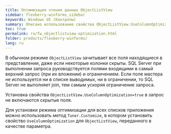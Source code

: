 ```yaml
---
title: Оптимизация чтения данных ObjectListView
sidebar: flexberry-winforms_sidebar
keywords: Windows UI (Контролы)
summary: Описано использование свойства ObjectListView.UseColumnOptimization для удаления из запроса к БД, генерируемого ObjectListView, скрытых колонок списка
toc: true
permalink: ru/fw_objectlistview-optimization.html
folder: products/flexberry-winforms/
lang: ru
---
```


В обычном режиме `ObjectListView` зачитывает все поля находящиеся в представлении, даже если некоторые колонки скрыты. SQL Server при выполнении запроса руководствуется полями входящими в самый верхний запрос (при их вложении) и ограничением. Если поле мастера не используется ни в списке выводимых, ни в ограничении, то SQL Server не выполняет join, тем самым ускоряя ограничение запроса.

Установка свойства `ObjectListView.UseColumnOptimization=true` в запрос не включаются скрытые поля.

Для установки режима оптимизации для всех списков приложения можно использовать метод `Tuner.Customize`, в котором установить свойство `UseColumnOptimization` для `ObjectListView`, переданного в качестве параметра.
